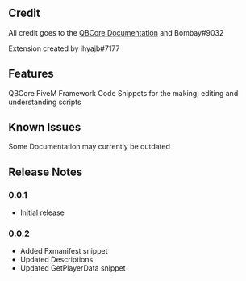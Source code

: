 ## Credit

All credit goes to the [QBCore Documentation](http://www.qbcore.org/#/./client/functions/functions?id=client-sided-functions-and-usage) and Bombay#9032

Extension created by ihyajb#7177

## Features

QBCore FiveM Framework Code Snippets for the making, editing and understanding scripts

## Known Issues

Some Documentation may currently be outdated

## Release Notes

### 0.0.1

- Initial release

### 0.0.2

- Added Fxmanifest snippet
- Updated Descriptions
- Updated GetPlayerData snippet
